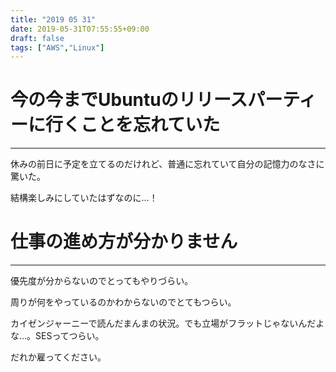 ```yaml
---
title: "2019 05 31"
date: 2019-05-31T07:55:55+09:00
draft: false
tags: ["AWS","Linux"]
---
```

# 今の今までUbuntuのリリースパーティーに行くことを忘れていた
---
休みの前日に予定を立てるのだけれど、普通に忘れていて自分の記憶力のなさに驚いた。

結構楽しみにしていたはずなのに…！

# 仕事の進め方が分かりません
---
優先度が分からないのでとってもやりづらい。

周りが何をやっているのかわからないのでとてもつらい。

カイゼンジャーニーで読んだまんまの状況。でも立場がフラットじゃないんだよな…。SESってつらい。

だれか雇ってください。